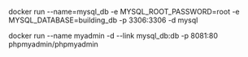 docker run --name=mysql_db -e MYSQL_ROOT_PASSWORD=root -e MYSQL_DATABASE=building_db -p 3306:3306 -d mysql


docker run --name myadmin -d --link mysql_db:db -p 8081:80 phpmyadmin/phpmyadmin